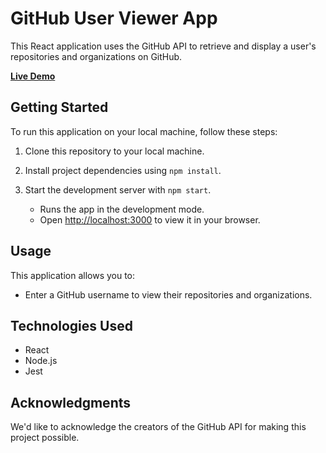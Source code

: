 # GitHub User Viewer App

This React application uses the GitHub API to retrieve and display a user's repositories and organizations on GitHub.

[**Live Demo**](https://gb-viewer.netlify.app/)

## Getting Started

To run this application on your local machine, follow these steps:

1. Clone this repository to your local machine.

2. Install project dependencies using `npm install`.

3. Start the development server with `npm start`.
   - Runs the app in the development mode.
   - Open [http://localhost:3000](http://localhost:3000) to view it in your browser.

## Usage

This application allows you to:
- Enter a GitHub username to view their repositories and organizations.

## Technologies Used

- React
- Node.js
- Jest

## Acknowledgments

We'd like to acknowledge the creators of the GitHub API for making this project possible.
